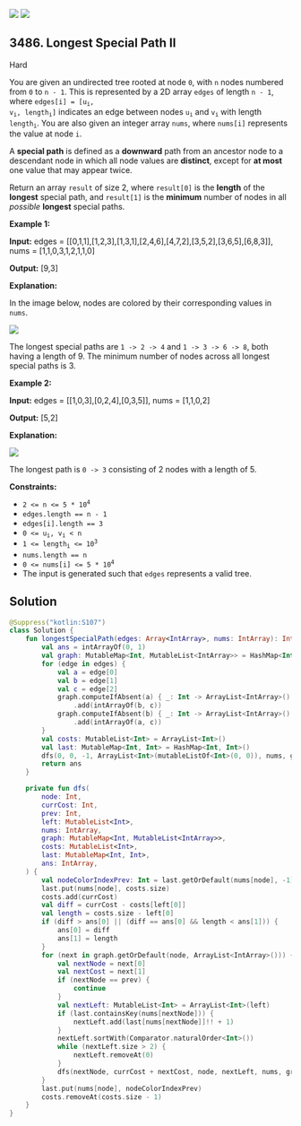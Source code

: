 [![](https://img.shields.io/github/stars/javadev/LeetCode-in-Kotlin?label=Stars&style=flat-square)](https://github.com/javadev/LeetCode-in-Kotlin)
[![](https://img.shields.io/github/forks/javadev/LeetCode-in-Kotlin?label=Fork%20me%20on%20GitHub%20&style=flat-square)](https://github.com/javadev/LeetCode-in-Kotlin/fork)

## 3486\. Longest Special Path II

Hard

You are given an undirected tree rooted at node `0`, with `n` nodes numbered from `0` to `n - 1`. This is represented by a 2D array `edges` of length `n - 1`, where <code>edges[i] = [u<sub>i</sub>, v<sub>i</sub>, length<sub>i</sub>]</code> indicates an edge between nodes <code>u<sub>i</sub></code> and <code>v<sub>i</sub></code> with length <code>length<sub>i</sub></code>. You are also given an integer array `nums`, where `nums[i]` represents the value at node `i`.

A **special path** is defined as a **downward** path from an ancestor node to a descendant node in which all node values are **distinct**, except for **at most** one value that may appear twice.

Return an array `result` of size 2, where `result[0]` is the **length** of the **longest** special path, and `result[1]` is the **minimum** number of nodes in all _possible_ **longest** special paths.

**Example 1:**

**Input:** edges = \[\[0,1,1],[1,2,3],[1,3,1],[2,4,6],[4,7,2],[3,5,2],[3,6,5],[6,8,3]], nums = [1,1,0,3,1,2,1,1,0]

**Output:** [9,3]

**Explanation:**

In the image below, nodes are colored by their corresponding values in `nums`.

![](https://assets.leetcode.com/uploads/2025/02/18/e1.png)

The longest special paths are `1 -> 2 -> 4` and `1 -> 3 -> 6 -> 8`, both having a length of 9. The minimum number of nodes across all longest special paths is 3.

**Example 2:**

**Input:** edges = \[\[1,0,3],[0,2,4],[0,3,5]], nums = [1,1,0,2]

**Output:** [5,2]

**Explanation:**

![](https://assets.leetcode.com/uploads/2025/02/18/e2.png)

The longest path is `0 -> 3` consisting of 2 nodes with a length of 5.

**Constraints:**

*   <code>2 <= n <= 5 * 10<sup>4</sup></code>
*   `edges.length == n - 1`
*   `edges[i].length == 3`
*   <code>0 <= u<sub>i</sub>, v<sub>i</sub> < n</code>
*   <code>1 <= length<sub>i</sub> <= 10<sup>3</sup></code>
*   `nums.length == n`
*   <code>0 <= nums[i] <= 5 * 10<sup>4</sup></code>
*   The input is generated such that `edges` represents a valid tree.

## Solution

```kotlin
@Suppress("kotlin:S107")
class Solution {
    fun longestSpecialPath(edges: Array<IntArray>, nums: IntArray): IntArray {
        val ans = intArrayOf(0, 1)
        val graph: MutableMap<Int, MutableList<IntArray>> = HashMap<Int, MutableList<IntArray>>()
        for (edge in edges) {
            val a = edge[0]
            val b = edge[1]
            val c = edge[2]
            graph.computeIfAbsent(a) { _: Int -> ArrayList<IntArray>() }
                .add(intArrayOf(b, c))
            graph.computeIfAbsent(b) { _: Int -> ArrayList<IntArray>() }
                .add(intArrayOf(a, c))
        }
        val costs: MutableList<Int> = ArrayList<Int>()
        val last: MutableMap<Int, Int> = HashMap<Int, Int>()
        dfs(0, 0, -1, ArrayList<Int>(mutableListOf<Int>(0, 0)), nums, graph, costs, last, ans)
        return ans
    }

    private fun dfs(
        node: Int,
        currCost: Int,
        prev: Int,
        left: MutableList<Int>,
        nums: IntArray,
        graph: MutableMap<Int, MutableList<IntArray>>,
        costs: MutableList<Int>,
        last: MutableMap<Int, Int>,
        ans: IntArray,
    ) {
        val nodeColorIndexPrev: Int = last.getOrDefault(nums[node], -1)
        last.put(nums[node], costs.size)
        costs.add(currCost)
        val diff = currCost - costs[left[0]]
        val length = costs.size - left[0]
        if (diff > ans[0] || (diff == ans[0] && length < ans[1])) {
            ans[0] = diff
            ans[1] = length
        }
        for (next in graph.getOrDefault(node, ArrayList<IntArray>())) {
            val nextNode = next[0]
            val nextCost = next[1]
            if (nextNode == prev) {
                continue
            }
            val nextLeft: MutableList<Int> = ArrayList<Int>(left)
            if (last.containsKey(nums[nextNode])) {
                nextLeft.add(last[nums[nextNode]]!! + 1)
            }
            nextLeft.sortWith(Comparator.naturalOrder<Int>())
            while (nextLeft.size > 2) {
                nextLeft.removeAt(0)
            }
            dfs(nextNode, currCost + nextCost, node, nextLeft, nums, graph, costs, last, ans)
        }
        last.put(nums[node], nodeColorIndexPrev)
        costs.removeAt(costs.size - 1)
    }
}
```